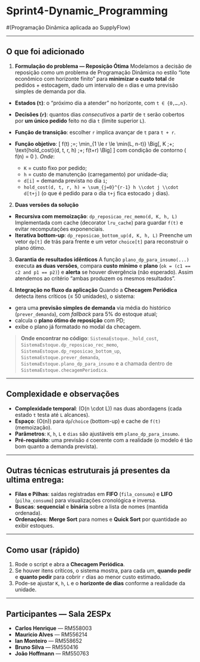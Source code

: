 # Sprint4-Dynamic_Programming
#(Programação Dinâmica aplicada ao SupplyFlow)

---

## O que foi adicionado

1. **Formulação do problema — Reposição Ótima**
   Modelamos a decisão de reposição como um problema de Programação Dinâmica no estilo “lote econômico com horizonte finito” para **minimizar o custo total** de pedidos + estocagem, dado um intervalo de `n` dias e uma previsão simples de demanda por dia.

* **Estados (`t`)**: o “próximo dia a atender” no horizonte, com `t ∈ {0,…,n}`.
* **Decisões (`r`)**: quantos dias *consecutivos* a partir de `t` serão cobertos por **um único pedido** feito no dia `t` (limite superior `L`).
* **Função de transição**: escolher `r` implica avançar de `t` para `t + r`.
* **Função objetivo**:
  [
  f(t) \;=\; \min_{1 \le r \le \min(L, n-t)} \Big[\, K \;+\; \text{hold_cost}(d, t, r, h) \;+\; f(t+r) \Big]
  ]
  com condição de contorno ( f(n) = 0 ).
  *Onde*:

  * `K` = custo fixo por pedido;
  * `h` = custo de manutenção (carregamento) por unidade-dia;
  * `d[i]` = demanda prevista no dia `i`;
  * `hold_cost(d, t, r, h) = \sum_{j=0}^{r-1} h \\cdot j \\cdot d[t+j]` (o que é pedido para o dia `t+j` fica estocado `j` dias).

2. **Duas versões da solução**

* **Recursiva com memoização**: `dp_reposicao_rec_memo(d, K, h, L)`
  Implementada com cache (decorator `lru_cache`) para guardar `f(t)` e evitar recomputações exponenciais.
* **Iterativa bottom-up**: `dp_reposicao_bottom_up(d, K, h, L)`
  Preenche um vetor `dp[t]` de trás para frente e um vetor `choice[t]` para reconstruir o plano ótimo.

3. **Garantia de resultados idênticos**
   A função `plano_dp_para_insumo(...)` executa **as duas versões**, compara **custo mínimo** e **plano** (`ok = (c1 == c2 and p1 == p2)`) e **alerta** se houver divergência (não esperado). Assim atendemos ao critério “ambas produzem os mesmos resultados”.

4. **Integração no fluxo da aplicação**
   Quando a **Checagem Periódica** detecta itens críticos (≤ 50 unidades), o sistema:

* gera uma **previsão simples de demanda** via média do histórico (`prever_demanda`), com *fallback* para 5% do estoque atual;
* calcula o **plano ótimo de reposição** com PD;
* exibe o plano já formatado no modal da checagem.

> **Onde encontrar no código**:
> `SistemaEstoque._hold_cost`, `SistemaEstoque.dp_reposicao_rec_memo`, `SistemaEstoque.dp_reposicao_bottom_up`, `SistemaEstoque.prever_demanda`, `SistemaEstoque.plano_dp_para_insumo` e a chamada dentro de `SistemaEstoque.checagemPeriodica`.

---

## Complexidade e observações

* **Complexidade temporal**: (O(n \cdot L)) nas duas abordagens (cada estado `t` testa até `L` alcances).
* **Espaço**: (O(n)) para `dp`/`choice` (bottom-up) e cache de `f(t)` (memoização).
* **Parâmetros**: `K`, `h`, `L` e `dias` são ajustáveis em `plano_dp_para_insumo`.
* **Pré-requisito**: uma previsão `d` coerente com a realidade (o modelo é tão bom quanto a demanda prevista).

---

## Outras técnicas estruturais já presentes da ultima entrega:

* **Filas e Pilhas**: saídas registradas em **FIFO** (`fila_consumo`) e **LIFO** (`pilha_consumo`) para visualizações cronológica e inversa.
* **Buscas**: **sequencial** e **binária** sobre a lista de nomes (mantida ordenada).
* **Ordenações**: **Merge Sort** para nomes e **Quick Sort** por quantidade ao exibir estoques.

---

## Como usar (rápido)

1. Rode o script e abra a **Checagem Periódica**.
2. Se houver itens críticos, o sistema mostra, para cada um, **quando pedir** e **quanto pedir** para cobrir `r` dias ao menor custo estimado.
3. Pode-se ajustar `K`, `h`, `L` e o **horizonte de dias** conforme a realidade da unidade.

---

## Participantes — Sala 2ESPx

* **Carlos Henrique** — RM558003
* **Mauricio Alves** — RM556214
* **Ian Monteiro** — RM558652
* **Bruno Silva** — RM550416
* **João Hoffmann** — RM550763



